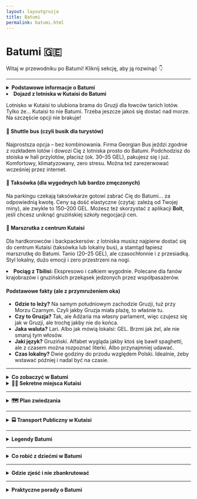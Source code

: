 ```yaml
---
layout: layoutgruzja
title: Batumi
permalink: batumi.html
---
```


# Batumi 🇬🇪 

Witaj w przewodniku po Batumi! Kliknij sekcję, aby ją rozwinąć 👇


---

<details>
  <summary><strong>Podstawowe informacje o Batumi</strong></summary>
  <p>Batumi to miasto, które wygląda jakby ktoś rzucił Simsy, futurystyczne wieżowce, plażę, palmy, radziecki pomnik, fontanny z muzyką, budy z chaczapuri i stado krów – wszystko do jednego gara – i powiedział: „No dobra, niech tak będzie”. To wakacyjna stolica Gruzji, gdzie możesz w tym samym dniu pić prosecco na dachu wieżowca i kupić ogórki kiszone od babci pod blokiem. Z jednej strony morze, z drugiej – góry, a pośrodku chaos, który zaskakująco dobrze działa.</p>

  <h4>Dlaczego warto?</h4>
  <ul>
    <li>Bo to jedyne miejsce, gdzie możesz zjeść chaczapuri adżarskie wielkości tratwy ratunkowej i popić je winem za 8 zł.</li>
    <li>Bo Batumi nocą wygląda jakby Las Vegas i Dubaj poszli razem na wino i wrócili przez przypadek do Gruzji.</li>
    <li>Bo morze, palmy, góry i taniec fontann w jednym miejscu to już prawie bingo podróżnicze.</li>
    <li>Bo nigdzie indziej nie zobaczysz budynku uniwersytetu z obrotowym kołem diabelskim w ścianie. (Serio.)</li>
  </ul>

  <h4>Jak się tu dostać?</h4>

  <summary><strong>Dojazd z lotniska do centrum Batumi</strong></summary>

  <p>Wylądowałeś w Batumi i zastanawiasz się, jak dostać się do centrum? Spokojnie, to prostsze niż zamówienie khinkali bez kolendry. Oto kilka sprawdzonych opcji:</p>

  <h4>🚌 Autobus miejski – linia 10</h4>
  <p>Najtańsza i całkiem wygodna opcja. Autobus nr 10 kursuje z lotniska do centrum co około 10–15 minut. Przystanek znajduje się tuż przed terminalem. Przejazd trwa około 20 minut i kosztuje 0,30 GEL. Bilety można kupić u kierowcy – pamiętaj tylko, aby go skasować od razu po wejściu do pojazdu. <a href="https://batumiairport.com/en-EN/passenger-guide/to-from-the-airport/page/bus" target="_blank">Źródło</a></p>

  <h4>🚖 Taksówka</h4>
  <p>Jeśli wolisz komfort i brak tłoku, taksówki czekają tuż przy wyjściu z terminalu. Przejazd do centrum zajmuje około 10–15 minut i kosztuje 3–4 USD. Upewnij się, że ustalasz cenę z kierowcą przed rozpoczęciem kursu, ponieważ nie wszystkie taksówki mają taksometry. <a href="https://batumiairport.com/en-EN/to-from-the-airport/page/taxi" target="_blank">Źródło</a></p>

  <h4>📱 Aplikacje przewozowe – Bolt i Yandex Go</h4>
  <p>Preferujesz nowoczesne rozwiązania? Aplikacje takie jak Bolt czy Yandex Go działają w Batumi. Ceny są konkurencyjne, a zamówienie przejazdu to kwestia kilku kliknięć. Idealne, gdy nie masz ochoty na negocjacje z kierowcą.</p>

  <h4>🚗 Wynajem samochodu</h4>
  <p>Planujesz dalsze podróże po Gruzji? Rozważ wynajem samochodu bezpośrednio na lotnisku. Pamiętaj tylko, że gruzińskie drogi potrafią zaskoczyć, a lokalni kierowcy mają własne interpretacje przepisów drogowych.</p>

  <p>Bez względu na wybraną opcję, dojazd z lotniska do centrum Batumi jest szybki i bezproblemowy. Wybierz, co Ci najbardziej odpowiada, i ciesz się pobytem w tym urokliwym mieście!</p>


</details>
    <li><strong>Dojazd z lotniska w Kutaisi do Batumi</strong>

  <p>Lotnisko w Kutaisi to ulubiona brama do Gruzji dla łowców tanich lotów. Tylko że… Kutaisi to nie Batumi. Trzeba jeszcze jakoś się dostać nad morze. Na szczęście opcji nie brakuje!</p>

  <h4>🚐 Shuttle bus (czyli busik dla turystów)</h4>
  <p>Najprostsza opcja – bez kombinowania. Firma Georgian Bus jeździ zgodnie z rozkładem lotów i dowozi Cię z lotniska prosto do Batumi. Podchodzisz do stoiska w hali przylotów, płacisz (ok. 30–35 GEL), pakujesz się i już. Komfortowy, klimatyzowany, zero stresu. Można też zarezerwować wcześniej przez internet.</p>

  <h4>🚖 Taksówka (dla wygodnych lub bardzo zmęczonych)</h4>
  <p>Na parkingu czekają taksówkarze gotowi zabrać Cię do Batumi… za odpowiednią kwotę. Ceny są dość elastyczne (czytaj: zależą od Twojej miny), ale zwykle to 150–200 GEL. Możesz też skorzystać z aplikacji <strong>Bolt</strong>, jeśli chcesz uniknąć gruzińskiej szkoły negocjacji cen.</p>

  <h4>🚌 Marszrutka z centrum Kutaisi</h4>
  <p>Dla hardkorowców i backpackersów: z lotniska musisz najpierw dostać się do centrum Kutaisi (taksówka lub lokalny bus), a stamtąd łapiesz marszrutkę do Batumi. Tanio (20–25 GEL), ale czasochłonnie i z przesiadką. Styl lokalny, dużo emocji i zero przestrzeni na nogi.</p>

  

</details>
    <li><strong>Pociąg z Tbilisi:</strong> Ekspresowo i całkiem wygodnie. Polecane dla fanów krajobrazów i gruzińskich przekąsek jedzonych przez współpasażerów.</li>
  </ul>

  <h4>Podstawowe fakty (ale z przymrużeniem oka)</h4>
  <ul>
    <li><strong>Gdzie to leży?</strong> Na samym południowym zachodzie Gruzji, tuż przy Morzu Czarnym. Czyli jakby Gruzja miała plażę, to właśnie tu.</li>
    <li><strong>Czy to Gruzja?</strong> Tak, ale Adżaria ma własny parlament, więc czujesz się jak w Gruzji, ale trochę jakby nie do końca.</li>
    <li><strong>Jaka waluta?</strong> Lari. Albo jak mówią lokalsi: GEL. Brzmi jak żel, ale nie smaruj tym włosów.</li>
    <li><strong>Jaki język?</strong> Gruziński. Alfabet wygląda jakby ktoś się bawił spaghetti, ale z czasem można rozpoznać literki. Albo przynajmniej udawać.</li>
    <li><strong>Czas lokalny?</strong> Dwie godziny do przodu względem Polski. Idealnie, żeby wstawać później i nadal być na czasie.</li>
  </ul>
</details>

---

<details>
  <summary><strong>Co zobaczyć w Batumi</strong></summary>

  <h4>1. Ruchomy pomnik Ali i Nino</h4>
  <p>Dwie stalowe postacie, które powoli zbliżają się do siebie, przenikają i… mijają. Romantyczne, symboliczne i trochę jak randki na Tinderze – niby blisko, ale i tak się nie udaje. Wieczorem podświetlane, więc możesz poczuć się jak na planie futurystycznej opery mydlanej.</p>

  <h4>2. Wieża alfabetu</h4>
  <p>Wysoka konstrukcja, która wygląda jakby DNA miało swoją imprezową wersję. Z bliska pokryta gruzińskimi literkami, więc możesz sobie zrobić selfie z czymś, czego i tak nie przeczytasz. Widok z góry? Sztos. Wejście – windą, nie na piechotę (chyba że lubisz wyzwania).</p>

  <h4>3. Bulwar nadmorski</h4>
  <p>Kilometry palm, knajpek, rowerów, ludzi na rolkach i nagłych zespołów grających największe hity lat 90. Idealne miejsce na spacer, lody albo testowanie lokalnych piw bez etykiety. W nocy wszystko świeci jak choinka na sterydach.</p>

  <h4>4. Batumi Piazza</h4>
  <p>Nagle z gruzińskiego chaosu wchodzisz do... Włoch? Trochę tak. Plac w stylu europejskim z muzyką na żywo, kawiarenkami i mozaiką na środku. Dobre miejsce na kawę, pizzę albo zastanowienie się, czy jesteś jeszcze w Gruzji.</p>

  <h4>5. Ogród botaniczny</h4>
  <p>Raj dla fanów zieleni, liści i krzaków z nazwami nie do wymówienia. Położony na wzgórzu z widokiem na morze – idealny do zdjęć w stylu „ja i przyroda, chociaż na co dzień blokowisko”. Weź wygodne buty – teren jest złośliwie pofałdowany.</p>

  <h4>6. Kolejka linowa Argo</h4>
  <p>Kto nie lubi patrzeć z góry, ten nie jechał jeszcze tą kolejką. Widok na całe Batumi, morze, góry i dachy budynków, które nie wiadomo, czy są w budowie, czy już się sypią. Na górze kawiarnia, więc możesz wypić lemoniadę patrząc, jak inni męczą się na dole.</p>

  <h4>7. Meczet Orta Dżame</h4>
  <p>Maleńki meczet ukryty wśród domów, gdzie gruzińscy muzułmanie spotykają się od XIX wieku. Klimatyczne, ciche, spokojne. Zero tłumów i selfie-sticków – idealnie, żeby złapać oddech.</p>

</details>

<details>
    <summary><strong>🕵️‍♂️ Sekretne miejsca Kutaisi</strong></summary>

<details>
  <summary><strong>🎨 Mural z starszą 

</details>
</details>
</details>
      
---

<details>
  <summary><strong>🗺️ Plan zwiedzania</strong></summary>

<details>
  <summary><strong>🗓 Dzień 1 – Pierwsze koty za płoty (i pierwszy chaczapuri na talerzu)</strong></summary>

  <h3>🔹 Start: Plac Centralny i Fontanna Kolchidy</h3>
  <p>
    Zacznijmy tam, gdzie wszyscy zaczynają... nawet jeśli nie mają pojęcia, dokąd iść dalej. Fontanna Kolchidy to taki kutaiski odpowiednik Times Square, tylko zamiast neonów mamy złote (no, prawie) konie, barana i inne cuda, które wyglądają jakby zleciały z nieba – a może z mitologii. Zrób sobie selfie, udawaj, że znasz się na sztuce, i kieruj się dalej.
  </p>

  <h3>🔹 Biały Most (który jest biały, ale nie do końca)</h3>
  <p>
    Most jak most – można przejść, można się zatrzymać i popatrzeć na rzekę Rioni, która płynie tu od tysięcy lat i nadal się nie znudziła. Uwaga: nie patrz w dół, jeśli masz lęk wysokości, i nie patrz za długo w górę, bo zignorujesz piękne murale obok. Po prawej – kawiarnie, po lewej – nic nie ma. A w środku – Ty, zachwycony swoim życiem.
  </p>

  <h3>🔹 Katedra Bagrati – czyli świętość z widokiem</h3>
  <p>
    Pora na trochę podniosłej atmosfery. Katedra Bagrati stoi sobie dumnie na wzgórzu, jakby chciała powiedzieć: „Patrzcie, jeszcze tu jestem!”. Widok z góry? Sztos. Historia? Tysiącletnia. Remont? Wieczny. Ale mimo wszystko warto – nie tylko dla selfie, ale też dla chwili refleksji, czy może jednak chcesz zostać mnichem z widokiem.
  </p>

  <h3>🔹 Obiadek czas start – Restauracja <em>Palaty</em> albo <em>Baraka</em></h3>
  <p>
    Chinkali, chaczapuri, lobiani – i to wszystko z widokiem na ulicę, którą co chwilę przejeżdża marszrutka trąbiąca jakby ogłaszała koniec świata. Ale to nie szkodzi. Jedzenie? Boskie. Obsługa? Miła, ale nie nachalna. A ceny? Zaskakująco ludzkie. Po takim posiłku będziesz gotów na dalsze eksploracje lub krótką drzemkę (która czasem zmienia się w długą).
  </p>

  <h3>🔹 Murale i sekretne przejścia przy ul. Tsereteli</h3>
  <p>
    Tu wchodzimy w klimaty street-artowo-detektywistyczne. Murale Kutaisi to nie tylko babcia z wielkim spojrzeniem i mural z samowarem – to całe mini-muzeum na świeżym powietrzu. Zajrzyj w bramy, podejdź do starych kamienic, powąchaj trochę historii (i kotów), i zobacz, co kryje się za niepozornymi drzwiami. Hint: czasem to kawiarnia, czasem warsztat, czasem... pustka.
  </p>

  <h3>🔹 Wieczór: Kawa w jednej z ukrytych kawiarni</h3>
  <p>
    Dzień kończymy w stylu bohemy – kawa, deser i koniecznie stolik z widokiem na nic konkretnego. Może to być <strong>Museum Cafe</strong> albo jakaś bezimienna kawiarnia, o której wiedzą tylko miejscowi i babcia, która tam codziennie szydełkuje. Zamów kawę, udawaj, że piszesz powieść i zakończ dzień z przekonaniem, że Kutaisi to całkiem niezłe miejsce do życia. Choćby przez trzy dni.
  </p>
</details>

  <details>
  <summary><strong>🗓 Dzień 2 – W góry, do jaskiń i lekko poza zasięg Wi-Fi</strong></summary>

  <h3>🔹 Start: Kanion Okatse – czyli natura robi pokaz</h3>
  <p>
    Zaczynamy z grubej rury. Kanion Okatse to taka naturalna wersja parku linowego, tylko zamiast linek masz mosty i ścieżki zawieszone nad przepaścią. Trochę adrenaliny, trochę potu, sporo „ooo” i „ło matko”. Uwaga: selfie z barierki tylko dla ludzi z dobrą równowagą i silnym Wi-Fi (bo zasięg tu to temat rzeka). Buty? Wygodne. Nastrój? Podziw plus zadyszka.
  </p>

  <h3>🔹 Prometeusz? Zobaczymy, co tam ukrywał – Jaskinie Prometeusza</h3>
  <p>
    Po kanionie czas na wnętrze ziemi. Jaskinie Prometeusza to nie tylko woda, stalaktyty i przewodnik, który mówi szybciej niż Google Translate – to też łódka! Tak, na końcu pływa się łódką w podziemnym klimacie jak z filmów przygodowych klasy B. Kolorowe światła? Są. Akustyka? Idealna do rozważań egzystencjalnych. Kask? Na szczęście nie trzeba.
  </p>

  <h3>🔹 Przerwa na lunch – Rustaveli Restaurant albo piknik z widokiem</h3>
  <p>
    Teraz czas coś zjeść. Jeśli wracasz do miasta – Rustaveli Restaurant. Jeśli zostałeś gdzieś w okolicach – polecamy lokalny market, trochę sera, chleb i pomidory większe niż Twoja dłoń. Zjeść to można gdziekolwiek, bo w Gruzji wszystko smakuje lepiej z widokiem i lekkim kurzem na spodniach.
  </p>

  <h3>🔹 Wieczór: Powrót do Kutaisi i relaks (czyt. wino i chinkali)</h3>
  <p>
    Dzień kończymy tradycyjnie: kieliszek wina, może dwa. Na stole coś lokalnego, rozmowy z przypadkowym Niemcem, który rzucił pracę w korporacji i teraz zbiera zioła w Swanetii. Kutaisi wie, jak zamykać dzień – bez pośpiechu, z humorem i lekko niechlujnym toastem: <em>gaumarjos!</em>
  </p>
</details>

  <details>
  <summary><strong>🗓 Dzień 3 – Ucieczka z miasta: tajemnicze monastyry i droga bez końca</strong></summary>

  <h3>🔹 Start: Śniadanie w Kutaisi – czyli „jeszcze jedną chaczapuri, proszę”</h3>
  <p>
    Zaczynamy dzień na miękko. Śniadanie gdzieś przy ulicy Rustaveli – kawa, ciasto z orzechami i świadomość, że znów zjadasz 1500 kalorii jeszcze przed 10:00. Ale nie szkodzi – dziś spalisz je wśród mnichów, lasów i kamieni, które mają więcej historii niż niejeden doktorat.
  </p>

  <h3>🔹 Monastyr Motsameta – mistycznie, zielono i prawie jak w „Władcy Pierścieni”</h3>
  <p>
    Rzut kamieniem od Kutaisi (ok. 15 minut taksówką lub marszrutką, jeśli lubisz adrenalinkę), a nagle jesteś w zupełnie innym świecie. Czerwony dach, klif, rzeka pod spodem i cisza taka, że słychać własne myśli (albo bzyczenie komara). Podobno jeśli przeczołgasz się pod ołtarzem, spełni się Twoje życzenie. Nie mówimy, że sprawdzaliśmy... ale tak, sprawdzaliśmy.
  </p>

  <h3>🔹 Monastyr Gelati – średniowieczna szkoła z marmurowym klimatem</h3>
  <p>
    Kolejny punkt programu to Gelati – wpisany na listę UNESCO, czyli tłumacząc na nasze: „to ważne, nawet jeśli nie wygląda jak Disneyland”. Założony przez króla Dawida Budowniczego (tak, serio tak się nazywał), to miejsce było kiedyś centrum wiedzy i nauki. Teraz to doskonała okazja, żeby pospacerować między murami i zadać sobie pytanie: czemu nie zostałem mnichem?
  </p>

  <h3>🔹 Przerwa obiadowa na łonie natury – czyli piknik jak z reklamy, ale bez agencji</h3>
  <p>
    W drodze powrotnej zatrzymaj się gdzieś przy drodze. Dosłownie. Lokalne sklepy oferują wszystko – chleb lawasz, ser, pomidory i słodkości, które przypominają plastelinę, ale smakują jak niebo. Zrób sobie piknik z widokiem na dolinę i pogadaj z jakimś pasterzem. On powie coś po gruzińsku, Ty się uśmiechniesz – i to wystarczy.
  </p>

  <h3>🔹 Tajemniczy most kolejowy – nostalgia, rdza i urok w pakiecie</h3>
  <p>
    W drodze powrotnej do miasta odwiedź opuszczony most kolejowy, gdzie kiedyś pociągi śmigały z takim rozmachem, że aż śruby drżały. Dziś – tylko Ty, trochę grafitti i aura tajemniczości. Idealne miejsce na zdjęcia, przemyślenia i pytanie „czemu ten most wciąż tu stoi?”. Odpowiedź: bo Gruzja to stan ducha, nie logiki.
  </p>

  <h3>🔹 Kolacja z powrotem w Kutaisi – powrót do cywilizacji (czyli chinkali)</h3>
  <p>
    Wieczorem wracamy na znane rejony – ulica Tsereteli, trochę świateł, trochę chaosu, trochę muzyki z głośnika, który ma więcej basu niż jakości. Siadasz w jednej z ukrytych knajpek, zamawiasz coś, co nie do końca rozumiesz – i to właśnie jest sedno podróżowania. A jak kelner przyniesie litrową butelkę domowego wina „gratis” – nie pytaj, po prostu pij.
  </p>

  <p><strong>Tip z serca:</strong> Nie bój się skręcać w boczne ścieżki. Czasem najlepsze miejsca nie mają tabliczek. Ani zasięgu. Ani toalety. Ale mają duszę.</p>
</details>

<details>
  <summary><strong>🗓 Dzień 4 – Dinozaury, szkło i górskie westchnienia</strong></summary>

  <h3>🦕 Park Sataplia</h3>
  <p>
    Gdzie indziej możesz postawić stopę tam, gdzie miliony lat temu stąpał dinozaur? Park Sataplia to miks jaskiniowej tajemnicy, prehistorycznych śladów i przeszklonego tarasu widokowego, na którym nogi drżą nie tylko z wrażenia. W cenie biletu: ślady dino, jaskinia z dyskotekowym oświetleniem i panorama, która odbiera mowę nawet najbardziej wygadanemu turyście.
  </p>

  <h3>🥾 Spacer po rezerwacie Sataplia</h3>
  <p>
    Po zejściu z tarasu warto się nie spieszyć. Rezerwat otaczający park to gęsty las z pachnącymi drzewami, śpiewem ptaków i trasami spacerowymi, które są tak spokojne, że aż podejrzane. Co jakiś czas trafiasz na tabliczkę informacyjną, z której dowiadujesz się, że ten mech jest starszy niż Twoja babcia.
  </p>

  <h3>🍽️ Lunch w lokalnej restauracji w pobliżu Sataplii</h3>
  <p>
    Gdzieś po drodze – czasem przy głównej, czasem za płotem – znajdziesz knajpkę, gdzie serwują chaczapuri większe niż Twoja głowa i lemoniadę tak naturalną, że sokowirówka powinna dostać za nią Oscara. Miejsce zależy od tego, gdzie zboczysz – ale zasada prosta: im bardziej niepozorne, tym smaczniejsze.
  </p>

  <h3>🏛️ Niko Berdzenishvili Kutaisi State Historical Museum</h3>
  <p>
    Wracając do miasta, zajrzyj do muzeum, w którym zgromadzono więcej artefaktów niż w piwnicy Twojej babci. Starożytne monety, ceramika, ubrania, a nawet ikony, które pamiętają jeszcze czasy, gdy selfie robiło się dłutem na kamieniu. Idealne miejsce, żeby odpocząć w klimatyzacji i udawać, że znasz się na historii.
  </p>

  <h3>🍦 Chwila relaksu w parku przy fontannie Kolchidy</h3>
  <p>
    Po takiej dawce wiedzy – należna nagroda. Weź lody (albo lokalne ciastko z nazwą, której nie umiesz wymówić) i usiądź przy fontannie Kolchidy. Złote posągi błyszczą jak biżuteria w tureckim serialu, a dzieci ganiają się między ławkami, jakby grawitacja była tylko sugestią. To miejsce ma klimat małego kurortu – tylko bez tłumów.
  </p>

  <p><strong>Tip z serca:</strong> Weź wygodne buty, zapas wody i trochę gotówki – w okolicach Sataplii kartą zapłacisz co najwyżej za dobre intencje.</p>
</details>


 <details>
  <summary><strong>🗓 Dzień 5 – Plusk, chlup, och i ach: wodna strona Kutaisi</strong></summary>

  <h3>🔹 Start: kawa z widokiem na Rioni</h3>
  <p>
    Zaczynamy leniwie – kawa z widokiem na rzekę Rioni. To ta, która dzieli Kutaisi na dwie części i próbuje udawać Sekwanę, tylko z mniejszą ilością mostów i większą ilością prania suszącego się na balkonie. Idealne tło do porannego „nicnierobienia”.
  </p>

  <h3>🔹 Wypad nad jezioro Lajlashi – czyli gruzińskie Malediwy (z mniejszą ilością kokosów)</h3>
  <p>
    Lajlashi to perła ukryta w górach Raczy, oddalona od Kutaisi o jakieś 2–2,5 godziny jazdy autem (więc najlepiej wypożyczyć furę albo złapać kierowcę z chęcią przygody). Co w tym jeziorze takiego szczególnego? Turkusowa woda, mini-wyspy i klimat „rajskiego końca świata”, który wynagradza każdą minutę drogi. Miejscowi kąpią się tu, grillują i zapraszają do stołu ludzi, których znają od 3 minut. Czyli Ciebie.
  </p>

  <h3>🔹 Alternatywa bliżej: wodospady Kinchkha i okoliczne kąpieliska</h3>
  <p>
    Jeśli nie chcesz się bujać tak daleko, to kierunek: wodospad Kinchkha. Około godzina drogi, a widoki – jak z reklamy dezodorantu „dla mężczyzn aktywnych”. Woda spada z 70 metrów, otacza Cię las, śpiewają ptaki i komary próbują dołączyć do obiadu. Plus bonus – naturalne zbiorniki wodne, w których możesz się wykąpać (zimno? Pewnie. Ale jakże instagramowo).
  </p>

  <h3>🔹 Obiad po drodze – chinkali na świeżym powietrzu</h3>
  <p>
    Po takich atrakcjach czas na nagrodę. Znajdziesz lokalne knajpki przy drodze – takie z plastikowymi stołami i babcią w kuchni. To te najlepsze. Zamawiasz chinkali, grillowaną rybę (jeśli mają) i wodę… znaczy wino. I nie, nie pytaj, co to za ryba. Po prostu jedz.
  </p>

  <h3>🔹 Powrót przez zachód słońca – obowiązkowo!</h3>
  <p>
    Nieważne, czy wracasz z jeziora czy spod wodospadu – złap zachód słońca nad Rioni. Niebo robi się tu różowo-fioletowe jak waty cukrowe na festynie, a miasto na chwilę wygląda jak z bajki. Idealne na zakończenie dnia, zanim znów wpadniesz w objęcia gruzińskiej kuchni i nieplanowanej supry.
  </p>

  <p><strong>Tip z serca:</strong> Weź klapki, ręcznik i luz. Dzień nad wodą nie wymaga perfekcji – tylko odrobiny słońca i odwagi do kąpieli w czymś, co przypomina topniejący lodowiec.</p>
</details>



</details>

---

<details>
  <summary><strong>🚍 Transport Publiczny w Kutaisi</strong></summary>

  <p>
    Kutaisi, chociaż nie jest największym miastem Gruzji, ma całkiem dobrze zorganizowany system transportu publicznego, który ułatwia poruszanie się po nim, a jednocześnie pozwala poczuć się jak prawdziwy lokalny mieszkaniec. Choć nie znajdziesz tu metra ani długich tramwajowych tras, to miasto skutecznie poradziło sobie z innymi środkami transportu.
  </p>

  <h4>🚌 Autobusy</h4>
  <p>
    Autobusy to najpopularniejszy sposób poruszania się po Kutaisi. Kursują regularnie, obejmując większą część miasta i okolice. Bilety są bardzo tanie, więc nie musisz się martwić o wysokie koszty transportu. Można je kupić u kierowcy, a ceny są uzależnione od odległości, ale raczej niewielkie – za przejazd zapłacisz dosłownie kilka gruzińskich lari. Autobusy w Kutaisi mają swoje przystanki w kluczowych punktach miasta, a ich trasy obejmują także najważniejsze atrakcje turystyczne.
  </p>

  <h4>🚖 Taksówki</h4>
  <p>
    Taksówki w Kutaisi są dostępne prawie na każdym rogu, szczególnie w centrum miasta. To wygodna opcja, jeśli nie chcesz czekać na autobus lub masz do pokonania większą odległość. Warto jednak pamiętać, że ceny nie są regulowane, więc warto przed wyruszeniem uzgodnić z kierowcą cenę przejazdu lub po prostu zapytać o koszt, aby uniknąć nieprzyjemnych niespodzianek. Jeśli zdecydujesz się na taksówkę, pamiętaj, żeby zawsze korzystać z oficjalnych, zaufanych firm taksówkarskich, bo w Kutaisi nie brakuje też nieco mniej profesjonalnych kierowców.
  </p>

  <h4>🚲 Rowery i Skutery</h4>
  <p>
    Jeśli lubisz aktywność fizyczną, Kutaisi oferuje również opcję wynajmu rowerów i skuterów elektrycznych. Jest to świetna opcja, jeśli chcesz szybko przejechać po mieście, a do tego cieszyć się widokami i wziąć głęboki oddech świeżego powietrza. Wiele kawiarni i atrakcji w Kutaisi oferuje wynajem tych pojazdów, więc bez problemu znajdziesz punkt, gdzie możesz je wypożyczyć na godziny lub dni. To dobry sposób na poczucie się jak prawdziwy turysta na dwóch kółkach.
  </p>

  <h4>🛵 Minibusy (Marszrutki)</h4>
  <p>
    Marszrutki to małe, minibusy kursujące na stałych trasach, które są popularne w Gruzji. W Kutaisi działają one zarówno w obrębie samego miasta, jak i na trasach międzymiastowych. Marszrutki są szybkie i wygodne, ale warto być przygotowanym na większą ilość pasażerów w godzinach szczytu. Ceny są bardzo przystępne i wynoszą zwykle mniej niż za taksówkę, a podróż jest dość szybka. Minibusy są doskonałym rozwiązaniem, jeśli chcesz wybrać się do mniej popularnych miejsc w Kutaisi lub na obrzeżach miasta.
  </p>

  <h4>🚗 Wynajem Samochodu</h4>
  <p>
    Jeśli chcesz w pełni poczuć się jak władca drogi, wynajem samochodu to opcja, którą warto rozważyć. W Kutaisi działa wiele firm wynajmujących pojazdy, a ceny są bardzo przystępne w porównaniu do zachodnich standardów. Dzięki wynajętemu samochodowi możesz bez problemu zwiedzić okolice Kutaisi, w tym górzyste regiony i piękne krajobrazy. Ważne jest jednak, żeby pamiętać o specyfice gruzińskiego ruchu drogowego, który może różnić się od tego, do czego jesteś przyzwyczajony.
  </p>

</details>

---

<details>
  <summary><strong>Legendy Batumi</strong></summary>

  <p>Batumi to nie tylko palmy, neonowe fontanny i chaczapuri z serem. To także miejsce pełne opowieści – czasem romantycznych, czasem mrocznych, a czasem tak dziwnych, że musiały wydarzyć się naprawdę. Oto kilka legend, które usłyszysz, jeśli dobrze się wsłuchasz w szum Morza Czarnego:</p>

  <h4>Ali i Nino – wieczna miłość w ruchu</h4>
  <p>W sercu bulwaru stoi niezwykła rzeźba – dwie stalowe postacie, które powoli zbliżają się do siebie, przenikają i oddalają. To Ali i Nino – muzułmański chłopak i chrześcijańska dziewczyna, których miłość pokonała wszystko… oprócz losu. Inspirowane powieścią, ich ruch to symbol tragicznego uczucia i tęsknoty. A turystom świetnie wychodzą zdjęcia z ich „pocałunku”.</p>

  <h4>Studnia życzeń przy Parku 6 Maja</h4>
  <p>Mówi się, że jeśli wrzucisz monetę do jednej z fontann przy parku i pomyślisz życzenie związane z miłością – spełni się… ale tylko wtedy, gdy kupisz chaczapuri dla kogoś z lokalnych. Czy to działa? Ktoś wrzucił grosik i wrócił do Batumi z pierścionkiem zaręczynowym. Przypadek?</p>

  <h4>Latarnia morska i duch kapitana</h4>
  <p>Latarnia w Batumi ma swoją historię. Mieszkańcy mówią o duchu starego kapitana, który pojawia się w mglistą noc i pomaga zagubionym statkom wrócić do portu. A jeśli ktoś znajdzie na plaży stary kompas – to ponoć znak, że kapitan był niedaleko.</p>

  <h4>Kot z dzielnicy Piazza</h4>
  <p>W tej artystycznej dzielnicy mieszka kot. Albo raczej: kot rządzi dzielnicą. Mówią, że jeśli dasz mu coś do jedzenia i usiądziesz przy fontannie, usłyszysz od przechodnia dobrą historię, a dzień będzie udany. Nie wiadomo, ile w tym prawdy, ale kot wygląda na bardzo zadowolonego z życia.</p>

  <p>Batumi nie pokazuje swoich sekretów od razu. Trzeba trochę się powłóczyć, zapytać kogoś starszego, zajrzeć za róg i zatrzymać się przy rzeźbie, która "niby tylko tam stoi". Wtedy miasto zaczyna szeptać historie...</p>

</details>


---

<details>
  <summary><strong>Co robić z dziećmi w Batumi</strong></summary>

  <p>Batumi to nie tylko wino i chaczapuri – to też całkiem fajne miejsce na rodzinny wypad. Dzieciaki znajdą tu atrakcje, które ich zajmą, a Ty może nawet wypijesz kawę, zanim wystygnie. Oto nasze sprawdzone (i dziecioprzyjazne!) propozycje:</p>

  <h4>1. Delfinarium</h4>
  <p>Legenda Batumi! Pokazy delfinów, które robią fikołki i machają płetwą do publiczności. Dzieci piszczą z radości, dorośli trochę też. Warto przyjść wcześniej – miejsca z przodu = większa szansa na zachlapanie!</p>

  <h4>2. Park 6 Maja (i jezioro Nuri)</h4>
  <p>To taki batumijski Central Park: plac zabaw, łódki na jeziorze, kaczki, minizoo, a czasem też dmuchańce. Można tu spędzić pół dnia i nawet nikt nie marudzi (no, może tylko jak zabraknie lodów).</p>

  <h4>3. Kolejka linowa Argo</h4>
  <p>Widok z góry jak z pocztówki – dzieci mają frajdę z jazdy, dorośli z widoków. Na górze taras widokowy, sklepik z pamiątkami i kawa z panoramą. Uwaga: jeśli ktoś ma lęk wysokości, może się mocno przytulić do szyby.</p>

  <h4>4. Plaża i fontanny</h4>
  <p>Kamienista plaża, ale dzieciaki i tak będą szczęśliwe. Można zbierać kamienie, chlapać się w morzu albo gonić mewy. A wieczorem fontanny multimedialne – grają, świecą, pryskają wodą w losowe osoby. Dzieci wniebowzięte.</p>

  <h4>5. Batumi Boulevard</h4>
  <p>Długi deptak z miejscami na rolki, rowerki, elektryczne auta i watę cukrową. Są też rzeźby, palmy i place zabaw – czyli coś dla każdego poziomu energii.</p>

  <h4>6. Aquapark Batumi</h4>
  <p>Jeśli dzień jest gorący, a dzieci zaczynają się topić w nudzie – hop do aquaparku. Zjeżdżalnie, baseny, brodziki, a po wszystkim – drzemka gwarantowana (u dzieci i u rodziców).</p>

  <h4>7. Wesołe miasteczko Batumi</h4>
  <p>Jeśli Wasze dzieci lubią atrakcje na kółkach, w Batumi czeka na nich wesołe miasteczko z karuzelami, diabelskim młynem i wszystkim, czego potrzebują, by poczuć się jak bohaterowie bajki. Dorośli mogą się poczuć jak dzieci na rollercoasterze (lub w kolejce po watę cukrową). Będzie głośno, kolorowo i zabawnie. Dla rodziców: obowiązkowo fotki z dzieciakami na tle gigantycznej karuzeli. Przypomnienie: nie zapomnijcie wziąć jakiejś drobnej gotówki na bilety – płatność kartą jest tu nieco bardziej problematyczna.</p>

  <p><em>Bonus:</em> W wielu knajpach są specjalne krzesełka, ale dziecięce menu – raczej nie. Na szczęście khinkali i chaczapuri działają jak gruziński Happy Meal.</p>

</details>


---

<details>
  <summary><strong>Gdzie zjeść i nie zbankrutować</strong></summary>

  <p>W Batumi możesz zjeść za grosze albo za pół pensji – zależy, czy skręcisz w uliczkę z lokalami dla lokalsów, czy dasz się skusić restauracji z neonem „authentic Georgian food” i menu po angielsku z błędami. Ale spokojnie, oto ściąga, co i gdzie zjeść, żeby brzuch był szczęśliwy, a portfel nie płakał.</p>

  <h4>1. Chaczapuri adżarskie – czyli łódka pełna szczęścia</h4>
  <p>To batumijski klasyk: łódka z ciasta wypełniona roztopionym serem, masłem i jajkiem. Zjesz to wszędzie, ale najlepsze znajdziesz w miejscach, gdzie nie ma obrazków w menu i kelner nie zna słowa „Instagram”. Polecamy: <strong>Retro</strong> – tanio, tłusto, pysznie. I zawsze kolejka – to dobry znak.</p>

  <h4>2. Kuchnia domowa u babci (niby nie u Twojej, ale prawie)</h4>
  <p>Poszukaj lokali typu <em>Lagidze, Ukrainochka, Adjarian House</em>, gdzie wystrój zatrzymał się w 2003 roku, ale jedzenie – w najlepszym możliwym sensie. Khinkali (czyli gruzińskie pierogi XXL) tanie jak barszcz, tylko pamiętaj: gryziemy, nie zjadamy ogonków!</p>

  <h4>3. Straganowe rarytasy</h4>
  <p>Na ulicy złapiesz: kukurydzę z pary, placki z serem, lobiani (czyli fasolowe ciasto), a jak masz szczęście – arbuza większego niż Twoja walizka. Uwaga na chaczapuri z ulicy: czasem więcej ciasta niż sera, ale i tak smakuje jak przygoda.</p>

  <h4>4. Tanie jedzenie przy rynku</h4>
  <p>W okolicach <strong>Bazaru Batumi</strong> znajdziesz knajpki, gdzie domowy obiad kosztuje mniej niż cappuccino na lotnisku. Czasem trzeba pokazać palcem, co chcesz – menu bywa symboliczne, a angielski ogranicza się do „OK?”.</p>

  <h4>5. Bonus: gruzińskie wino i lemoniady</h4>
  <p>Do jedzenia koniecznie: <strong>wino domowej roboty</strong> (nawet jeśli smakuje jak kiszony kompot – to część doświadczenia) i kultowe lemoniady – estragon, gruszka, czy cola made in Georgia. Kolory niepokojące, smaki zaskakująco dobre.</p>

  <p><em>Uwaga:</em> jeśli w karcie widzisz „service charge 18%”, a kelner ma fartuch z logiem jak z Dubaju – uciekaj. To nie Batumi, to pułapka.</p>

<h4>6. Restauracje z wyższej półki (ale bez snobizmu)</h4>

<ul>
  <li><strong>Chacha Time</strong> – elegancko, nowocześnie, ale z gruzińską duszą. W menu klasyki w nowej wersji, a do tego selekcja chachy (czyli lokalnej wódki, która robi bum). Miejsce idealne na randkę lub „jestem dorosły i jem rzeczy z pianą z buraka”.</li>

  <li><strong>360 Sky Bar</strong> (na dachu hotelu Radisson) – koktajl, zachód słońca, widok na całe Batumi i przystań. Ceny zbliżone do tych, co na lotnisku, ale przynajmniej widok nie kończy się na gate B12.</li>

  <li><strong>Heart of Batumi</strong> – bardzo chwalona restauracja w starym centrum. Mała, przytulna, z obsługą, która naprawdę wie, co robi. Jedzenie? Gruzińskie, świeże i bez udziwnień. Dobrze zarezerwować wcześniej – bo wszyscy to znają i lubią.</li>

  <li><strong>Old Boulevard</strong> – jeśli masz ochotę na obiad w stylu „powrót do czasów elegancji, gdy jeszcze ludzie ubierali się do kolacji”. Jedzenie lokalne i europejskie, a do tego muzyka na żywo (czasem lepiej, czasem bardziej jak karaoke).</li>

  <li><strong>Adjara Wine House</strong> – trochę poza centrum, ale jak kochasz wino i chcesz zjeść coś super lokalnego – to miejsce dla Ciebie. Można też zwiedzić piwnicę i dowiedzieć się, ile litrów wina można zmieścić w glinianym dzbanie. Spoiler: dużo.</li>
</ul>

</details>

---

<details>
  <summary><strong>Praktyczne porady o Batumi</strong></summary>

  <h4>Gotówką czy kartą?</h4>
  <p>Kartą zapłacisz w większości restauracji, hoteli i sklepów, ale jeśli zejdziesz z głównego szlaku – gotówka rządzi. Marszrutki? Gotówka. Chaczapuri od babci spod bloku? Gotówka. Prywatne WC w porcie? Zgadnij. Bankomaty są wszędzie, ale często pobierają prowizję, więc najlepiej wypłacać większe kwoty naraz. I nie zdziw się, jeśli terminal działa tylko wtedy, gdy „brat włączy internet”.</p>

  <h4>Co warto kupić?</h4>
  <ul>
    <li><strong>Wino</strong> – bo Gruzja to ojczyzna wina, a te domowe kupowane w plastikowych butelkach są najlepsze (i najmocniejsze).</li>
    <li><strong>Chacza</strong> – czyli lokalna wódka z winogron. Działa szybciej niż zmiana strefy czasowej.</li>
    <li><strong>Churchkhela</strong> – wygląda jak świeca, smakuje jak orzechy w kisielu. Gruzińska słodycz, która wygląda dziwnie, ale wciąga.</li>
    <li><strong>Przyprawy i herbata</strong> – tanie, aromatyczne i idealne na prezent typu „coś egzotycznego z wakacji, ale nie magnes”.</li>
    <li><strong>Mydła i kremy z olejkiem różanym</strong> – lokalne kosmetyki pachnące jak ogród twojej cioci z lat 90., ale działają cuda.</li>
  </ul>

  <h4>Czego unikać?</h4>
  <ul>
    <li><strong>Taksówek bez licencji</strong> – jeśli kierowca nie ma taksometru i twierdzi, że „nie problem, my friend” – to będzie problem.</li>
    <li><strong>Jedzenia zbyt surowego sumienia</strong> – czyli wszystkiego, co leży od 3 dni w słońcu i jeszcze oddycha. Nie testuj lokalnego układu pokarmowego.</li>
    <li><strong>Pogaduszek o polityce</strong> – lepiej zapytać o ulubione chaczapuri niż o sąsiednie kraje. Mniej kontrowersji, więcej sera.</li>
    <li><strong>Fontann wieczorem bez peleryny</strong> – są piękne, są kolorowe… i mają zasięg większy niż przewidujesz. Ubranie może nie przetrwać.</li>
  </ul>

  <h4>Internet i telefon</h4>
  <p>Jeśli nie chcesz zbankrutować przez roaming, kup lokalną kartę SIM. Popularni operatorzy to Magti, Beeline i Silknet – działają dobrze, nawet w górach. Internet mobilny szybki i tani – za 10–15 GEL masz pakiet na cały tydzień scrollowania i wrzucania stories z chinkali.</p>
  <p>W wielu knajpach i hotelach jest Wi-Fi, ale czasem działa tylko w jednym kącie lokalu albo gdy kelner klepnie modem.</p>

  <h4>Lokalne zwyczaje</h4>
  <ul>
    <li><strong>Toastów się nie odmawia</strong> – jeśli ktoś wznosi toast, Ty też pijesz. Niezależnie, czy to za pokój na świecie, babcię, czy pogodę.</li>
    <li><strong>Gościnność to świętość</strong> – Gruzini są niesamowicie otwarci. Możesz dostać wino, chleb i miejsce przy stole, zanim zdążysz powiedzieć „dzień dobry”.</li>
    <li><strong>Nie ziewaj przy stole</strong> – serio, może być uznane za brak szacunku. Lepiej zjedz jeszcze jedno khinkali i udawaj pełen energii.</li>
    <li><strong>Nie dziw się krówkom na ulicy</strong> – są, były i będą. Mają pierwszeństwo. Zawsze.</li>
  </ul>

</details>
